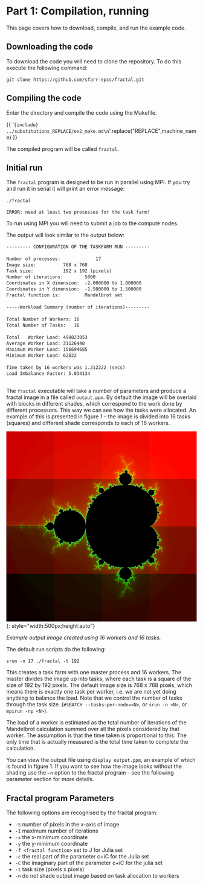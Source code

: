 # Part 1: Compilation, running

This page covers how to download, compile, and run the example code.


## Downloading the code

To download the code you will need to clone the repository. To do this execute the following command:

```
git clone https://github.com/sfarr-epcc/fractal.git
```



## Compiling the code

Enter the directory and compile the code using the Makefile.

{{  '```{include} ../substitutions_REPLACE/ex2_make.md\n```'.replace("REPLACE",machine_name) }}

The compiled program will be called ``fractal``.


## Initial run
The ``fractal`` program is designed to be run in parallel using MPI. If you try and run it in serial it will print an error message:

``./fractal``

```
ERROR: need at least two processes for the task farm!
```

To run using MPI you will need to submit a job to the compute nodes.





The output will look similar to the output below:

```
--------- CONFIGURATION OF THE TASKFARM RUN ---------

Number of processes:			 17
Image size:			 768 x 768 
Task size:			 192 x 192 (pixels)
Number of iterations:		 5000
Coordinates in X dimension:	 -2.000000 to 1.000000
Coordinates in Y dimension:	 -1.500000 to 1.500000
Fractal function is:		 Mandelbrot set

-----Workload Summary (number of iterations)---------

Total Number of Workers: 16
Total Number of Tasks:   16

Total   Worker Load: 498023053
Average Worker Load: 31126440
Maximum Worker Load: 156694685
Minimum Worker Load: 62822

Time taken by 16 workers was 1.212222 (secs)
Load Imbalance Factor: 5.034134


```




The ``fractal`` executable will take a number of parameters and produce a fractal image in a file called ``output.ppm``. By default the image will be
overlaid with blocks in different shades, which correspond to the work done by different processors. This way we can see how the tasks were allocated. An example of this is presented in figure 1 – the image is divided into 16 tasks (squares) and different shade corresponds to each of 16 workers.

![Fractal output.ppm]( ./images/fractal_output.png){: style="width:500px;height:auto"}

*Example output image created using 16 workers and 16 tasks.*

The default run scripts do the following:

```
srun -n 17 ./fractal -t 192
```

This creates a task farm with one master process and 16 workers. The master divides the image up into tasks, where each task is a square of the size of 192 by 192 pixels. The default image size is 768 x 768 pixels, which means there is exactly one task per worker, i.e. we are not yet doing anything to balance the load. Note that we control the number of tasks through the task size. (``#SBATCH --tasks-per-node=<N>``, or ``srun -n <N>``, or ``mpirun -np <N>``).

The load of a worker is estimated as the total number of iterations of the Mandelbrot calculation summed over all the pixels considered by that worker. The assumption is that the time taken is proportional to this. The only time that is actually measured is the total time taken to complete the calculation.

You can view the output file using ``display output.ppm``, an example of which is found in figure 1. If you want to see how the image looks without the shading use the ``–n`` option to the fractal program - see the following parameter section for more details.

## Fractal program Parameters

The following options are recognised by the fractal program:

- ``-S``  number of pixels in the x-axis of image
- ``-I``  maximum number of iterations
- ``-x`` the x-minimum coordinate
- ``-y`` the y-minimum coordinate
- ``-f <fractal function>`` set to J for Julia set
- ``-c`` the real part of the parameter c+iC for the Julia set
- ``-C`` the imaginary part of the parameter c+iC for the julia set
- ``-t`` task size (pixels x pixels)
- ``-n`` do not shade output image based on task allocation to workers



